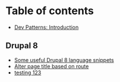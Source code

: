 # Table of contents

- [Dev Patterns: Introduction](README.md)

## Drupal 8

- [Some useful Drupal 8 language snippets](drupal-8/managing-languages.md)
- [Alter page title based on route](drupal-8/alter-page-title-based-on-route.md)
- [testing 123](drupal-8/test-code-snippet.md)
